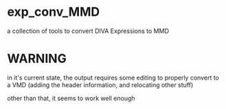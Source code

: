 # exp_conv_MMD
a collection of tools to convert DIVA Expressions to MMD

# WARNING

in it's current state, the output requires some editing to properly convert to a VMD (adding the header information, and relocating other stuff)

other than that, it seems to work well enough
